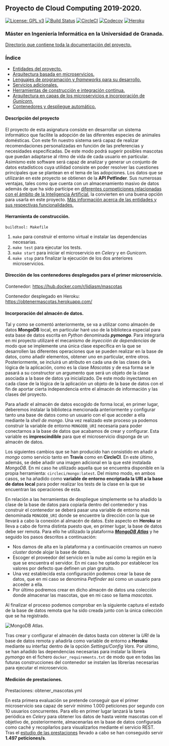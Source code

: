 ## Proyecto de Cloud Computing 2019-2020.

[![License: GPL v3](https://img.shields.io/badge/License-GPLv3-blue.svg)](https://www.gnu.org/licenses/gpl-3.0)
[![Build Status](https://travis-ci.org/lidiasm/ProyectoCC.svg?branch=master)](https://travis-ci.org/lidiasm/ProyectoCC)
[![CircleCI](https://circleci.com/gh/lidiasm/ProyectoCC/tree/master.svg?style=svg)](https://circleci.com/gh/lidiasm/ProyectoCC/tree/master)
[![Codecov](https://codecov.io/gh/lidiasm/ProyectoCC/branch/master/graphs/badge.svg)](https://codecov.io/gh/lidiasm/ProyectoCC)
[![Heroku](https://www.herokucdn.com/deploy/button.svg)](https://obtenermascotas.herokuapp.com/)

### Máster en Ingeniería Informática en la Universidad de Granada.

[Directorio que contiene toda la documentación del proyecto.](https://github.com/lidiasm/ProyectoCC/tree/master/docs)

### Índice

* [Entidades del proyecto.](https://github.com/lidiasm/ProyectoCC/blob/master/docs/entidades.md)
* [Arquitectura basada en microservicios.](https://github.com/lidiasm/ProyectoCC/blob/master/docs/ampliacion_microservicios.md)
* [Lenguajes de programación y *frameworks* para su desarrollo.](https://github.com/lidiasm/ProyectoCC/blob/master/docs/lenguajes_y_herramientas.md)
* [Servicios adicionales.](https://github.com/lidiasm/ProyectoCC/blob/master/docs/servicios.md)
* [Herramientas de construcción e integración continua.](https://github.com/lidiasm/ProyectoCC/blob/master/docs/herramientas_construccion_e_integracion.md)
* [Arquitectura en capas de los microservicios e incorporación de *Gunicorn*.](https://github.com/lidiasm/ProyectoCC/blob/master/docs/arquitecturas_microservicios.md)
* [Contenedores y despliegue automático.](https://github.com/lidiasm/ProyectoCC/blob/master/docs/contenedores_y_despliegue.md)

#### Descripción del proyecto

El proyecto de esta asignatura consiste en desarrollar un sistema informático que facilite la adopción de las diferentes especies de animales domésticas. Con este fin nuestro sistema será capaz de realizar recomendaciones personalizadas en función de las preferencias y necesidades especificadas. De este modo podrá sugerir posibles mascotas que puedan adaptarse al ritmo de vida de cada usuario en particular. Asimismo este software será capaz de analizar y generar un conjunto de datos estadísticos cuya utilidad consiste en poder resolver las cuestiones principales que se plantean en el tema de las adopciones.
Los datos que se utilizarán en este proyecto se obtienen de la **API Petfinder**. Sus numerosas ventajas, tales como que cuenta con un almacenamiento masivo de datos además de que ha sido partícipe en [diferentes competiciones relacionadas con el ámbito de la Inteligencia Artificial](https://www.linkedin.com/pulse/kaggle-competition-multi-class-classification-image-alexandra), la convierten en una buena opción para usarla en este proyecto.
[Más información acerca de las entidades y sus respectivas funcionalidades.](https://github.com/lidiasm/ProyectoCC/blob/master/docs/entidades.md)

#### Herramienta de construcción.

    buildtool: Makefile

1. `make` para construir el entorno virtual e instalar las dependencias necesarias.
2. `make test` para ejecutar los tests.
3. `make start` para iniciar el microservicio en *Celery* y en *Gunicorn*.
4. `make stop` para finalizar la ejecución de los dos anteriores microservicios.

#### Dirección de los contenedores desplegados para el primer microservicio.

Contenedor: https://hub.docker.com/r/lidiasm/mascotas

Contenedor desplegado en Heroku: https://obtenermascotas.herokuapp.com/

#### Incorporación del almacén de datos.

Tal y como se comentó anteriormente, se va a utilizar como almacén de datos **MongoDB** local, en particular haré uso de la biblioteca especial para esta base de datos escrita en *Python* denominada ***pymongo***. Para integrarla en mi proyecto utilizaré el mecanismo de *inyección de dependencias* de modo que se implemente una única clase específica en la que se desarrollen las diferentes operaciones que se pueden realizar en la base de datos, como añadir elementos, obtener uno en particular, entre otros. Posteriormente, se incluirá un atributo en cada una de las clases de la lógica de la aplicación, como es la clase *Mascotas* y de esa forma se le pasará a su constructor un argumento que será un objeto de la clase asociada a la base de datos ya inicializado. De este modo inyectamos en cada clase de la lógica de la aplicación un objeto de la base de datos con el fin de aportar cierta independencia entre el almacén de información y las clases del proyecto.

Para añadir el almacén de datos escogido de forma local, en primer lugar, deberemos instalar la biblioteca mencionada anteriormente y configurar tanto una base de datos como un usuario con el que acceder a ella mediante la *shell de mongo*. Una vez realizado este proceso ya podemos construir la variable de entorno `MONGODB_URI` necesaria para poder conectarnos a la base de datos que acabamos de crear y configurar. Esta variable es **imprescindible** para que el microservicio disponga de un almacén de datos.

Los siguientes cambios que se han producido han consistido en añadir a *mongo* como servicio tanto en **Travis** como en **CircleCI**. En este último, además, se debe añadir una imagen adicional en la que esté instalada *MongoDB*. En mi caso he utilizado aquella que se encuentra disponible en la propia herramienta: `circleci/mongo:latest`. Del mismo modo, en ambos casos, se ha añadido como **variable de entorno encriptada la URI a la base de datos local** para poder realizar los tests de la clase en la que se encuentran las operaciones de esta.

En relación a las herramientas de despliegue simplemente se ha añadido la clase de la base de datos para copiarla dentro del contenedor y tras construir el contenedor se deberá pasar una variable de entorno más denominada `MONGODB_URI` donde se encuentre la dirección con la que se llevará a cabo la conexión al almacén de datos. Este aspecto en **Heroku** se lleva a cabo de forma distinta puesto que, en primer lugar, la base de datos debe ser remota. Para ello he utilizado la plataforma [***MongoDB Atlas***](https://www.mongodb.com/cloud/atlas) y he seguido los pasos descritos a continuación:

* Nos damos de alta en la plataforma y a continuación creamos un nuevo *cluster* donde alojar la base de datos.
* Escoger el proveedor del servicio en la nube así como la región en la que se encuentra el servidor. En mi caso he optado por establecer los valores por defecto que definen un plan gratuito.
* Una vez establecida esta configuración podemos crear la base de datos, que en mi caso se denomina *Petfinder* así como un usuario para acceder a ella.
* Por último podremos crear en dicho almacén de datos una colección donde almacenar las mascotas, que en mi caso se llama *mascotas*.

Al finalizar el proceso podemos comprobar en la siguiente captura el estado de la base de datos remota que ha sido creada junto con la única colección que se ha registrado.

![MongoDB Atlas.](https://github.com/lidiasm/ProyectoCC/blob/master/docs/imgs/MongoDB%20Atlas.png)

Tras crear y configurar el almacén de datos basta con obtener la *URI* de la base de datos remota y añadirla como variable de entorno a **Heroku** mediante su interfaz dentro de la opción *Settings/Config Vars*. Por último, se han añadido las dependencias necesarias para instalar la librería *pymongo* en el fichero `docker_requirements.txt` de modo que en todas las futuras construcciones del contenedor se instalen las librerías necesarias para ejecutar el microservicio.

#### Medición de prestaciones.

Prestaciones: obtener_mascotas.yml

En esta primera evaluación se pretende conseguir que el primer microservicio sea capaz de servir mínimo 1.000 peticiones por segundo con 10 usuarios concurrentes. Para ello en primer lugar lanzará la tarea periódica en *Celery* para obtener los datos de hasta veinte mascotas con el objetivo de, posteriormente, almacenarlas en la base de datos configurada como caché y recopilarlos para visualizarlos mediante el servicio REST. Tras el [estudio de las prestaciones](https://github.com/lidiasm/ProyectoCC/blob/master/docs/estudio_prestaciones.md) llevado a cabo se han conseguido servir **1.497 peticiones/s**.